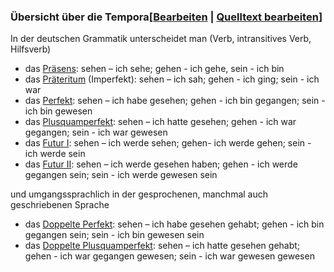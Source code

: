 ### Übersicht über die Tempora[[Bearbeiten](https://de.wikipedia.org/w/index.php?title=Tempus&veaction=edit&section=8 "Abschnitt bearbeiten: Übersicht über die Tempora") | [Quelltext bearbeiten](https://de.wikipedia.org/w/index.php?title=Tempus&action=edit&section=8 "Abschnitt bearbeiten: Übersicht über die Tempora")]

In der deutschen Grammatik unterscheidet man (Verb, intransitives Verb, Hilfsverb)

-   das [Präsens](https://de.wikipedia.org/wiki/Pr%C3%A4sens "Präsens"): sehen – ich sehe; gehen - ich gehe, sein - ich bin
-   das [Präteritum](https://de.wikipedia.org/wiki/Pr%C3%A4teritum "Präteritum") (Imperfekt): sehen – ich sah; gehen - ich ging; sein - ich war
-   das [Perfekt](https://de.wikipedia.org/wiki/Perfekt "Perfekt"): sehen – ich habe gesehen; gehen - ich bin gegangen; sein - ich bin gewesen
-   das [Plusquamperfekt](https://de.wikipedia.org/wiki/Plusquamperfekt "Plusquamperfekt"): sehen – ich hatte gesehen; gehen - ich war gegangen; sein - ich war gewesen
-   das [Futur I](https://de.wikipedia.org/wiki/Futur "Futur"): sehen – ich werde sehen; gehen- ich werde gehen; sein - ich werde sein
-   das [Futur II](https://de.wikipedia.org/wiki/Futur "Futur"): sehen – ich werde gesehen haben; gehen - ich werde gegangen sein; sein - ich werde gewesen sein

und umgangssprachlich in der gesprochenen, manchmal auch geschriebenen Sprache

-   das [Doppelte Perfekt](https://de.wikipedia.org/wiki/Doppeltes_Perfekt "Doppeltes Perfekt"): sehen – ich habe gesehen gehabt; gehen - ich bin gegangen sein; sein - ich bin gewesen sein
-   das [Doppelte Plusquamperfekt](https://de.wikipedia.org/wiki/Doppeltes_Plusquamperfekt "Doppeltes Plusquamperfekt"): sehen – ich hatte gesehen gehabt; gehen - ich war gegangen gewesen; sein - ich war gewesen gewesen